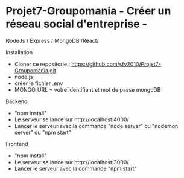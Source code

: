 # Projet7-Groupomania - Créer un réseau social d'entreprise -

NodeJs / Express / MongoDB /React/

Installation 
- Cloner ce repositorie : https://github.com/sfv2010/Projet7-Groupomania.git
- node.js
- créer le fichier .env 
- MONGO_URL = votre identifiant et mot de passe mongoDB

Backend
- "npm install"
- Le serveur se lance sur http://localhost:4000/
- Lancer le serveur avec la commande "node server" ou "nodemon server" ou "npm start"

Frontend
- "npm install"
- Le serveur se lance sur http://localhost:3000/
- Lancer le serveur avec la commande "npm start"
